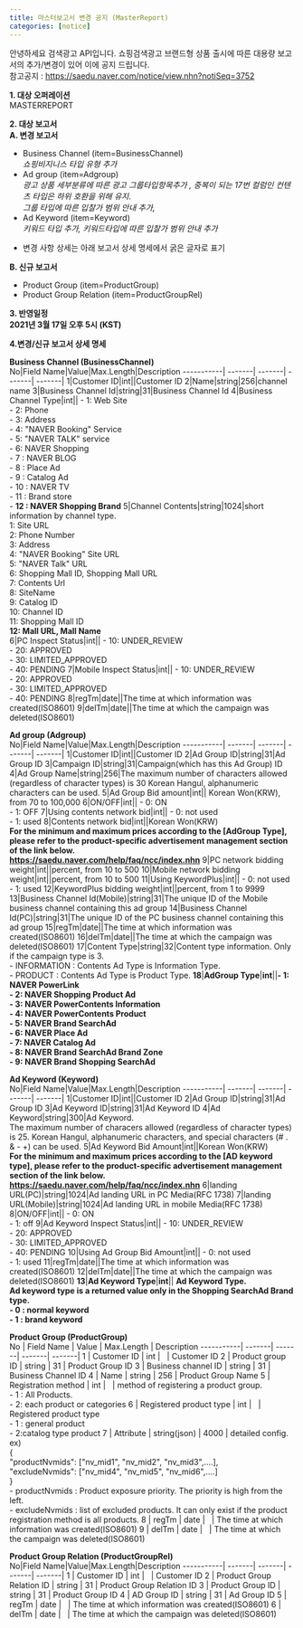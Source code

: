 ```yaml
---
title: 마스터보고서 변경 공지 (MasterReport)
categories: [notice]
---
```

안녕하세요 검색광고 API입니다. 쇼핑검색광고 브랜드형 상품 출시에 따른 대용량 보고서의 추가/변경이 있어
이에 공지 드립니다.<br/>
참고공지 : https://saedu.naver.com/notice/view.nhn?notiSeq=3752

**1. 대상 오퍼레이션** <br/>
MASTERREPORT<br/>

**2. 대상 보고서** <br/>
**A. 변경 보고서** <br/>
- Business Channel (item=BusinessChannel) <br/>
    *쇼핑비지니스 타입 유형 추가<br/>*
- Ad group (item=Adgroup) <br/>
   *광고 상품 세부분류에 따른 광고 그룹타입항목추가 , 중복이 되는 17번 컬럼인 컨텐츠 타입은 하위 호환을 위해 유지*.<br/>
   *그룹 타입에 따른 입찰가 범위 안내 추가,* <br/>
- Ad Keyword (item=Keyword)<br/>
    *키워드 타입 추가, 키워드타입에 따른 입찰가 범위 안내 추가*<br/>
* 변경 사항 상세는 아래 보고서 상세 명세에서 굵은 글자로 표기<br/>

**B. 신규 보고서** <br/>
- Product Group (item=ProductGroup)<br/>
- Product Group Relation (item=ProductGroupRel)<br/>

**3. 반영일정** <br/>
**2021년 3월 17일 오후 5시 (KST)**<br/>

**4.변경/신규 보고서 상세 명세**<br/>

**Business Channel (BusinessChannel)**<br/>
No|Field Name|Value|Max.Length|Description
-----------| -------| -------| -------| -------|
1|Customer ID|int||Customer ID
2|Name|string|256|channel name
3|Business Channel Id|string|31|Business Channel Id
4|Business Channel Type|int|| - 1: Web Site<br/> - 2: Phone<br/> - 3: Address<br/> - 4: "NAVER Booking" Service<br/> - 5: "NAVER TALK" service<br/> - 6: NAVER Shopping<br/> - 7 : NAVER BLOG<br/> - 8 : Place Ad<br/> - 9 : Catalog Ad<br/> - 10 : NAVER TV<br/> - 11 : Brand store<br/> - **12 : NAVER Shopping Brand**
5|Channel Contents|string|1024|short information by channel type.<br/>	1: Site URL<br/>	2: Phone Number<br/>	3: Address<br/>	4: "NAVER Booking" Site URL<br/>	5: "NAVER Talk" URL<br/>	6: Shopping Mall ID, Shopping Mall URL<br/>	7: Contents Url<br/>8: SiteName<br/>9: Catalog ID<br/>10: Channel ID<br/> 11: Shopping Mall ID<br/>**12: Mall URL, Mall Name**<br/>
6|PC Inspect Status|int|| - 10: UNDER_REVIEW<br/> - 20: APPROVED<br/> - 30: LIMITED_APPROVED<br/> - 40: PENDING
7|Mobile Inspect Status|int|| - 10: UNDER_REVIEW<br/> - 20: APPROVED<br/> - 30: LIMITED_APPROVED<br/> - 40: PENDING
8|regTm|date||The time at which information was created(ISO8601)
9|delTm|date||The time at which the campaign was deleted(ISO8601)

**Ad group (Adgroup)**<br/>
No|Field Name|Value|Max.Length|Description
-----------| -------| -------| -------| -------|
1|Customer ID|int||Customer ID
2|Ad Group ID|string|31|Ad Group ID
3|Campaign ID|string|31|Campaign(which has this Ad Group) ID 
4|Ad Group Name|string|256|The maximum number of characters allowed (regardless of character types) is 30 Korean Hangul, alphanumeric characters can be used.
5|Ad Group Bid amount|int|| Korean Won(KRW), from 70 to 100,000
6|ON/OFF|int|| - 0: ON<br/> - 1: OFF
7|Using contents network bid|int|| - 0: not used <br/> - 1: used
8|Contents network bid|int||Korean Won(KRW) <br/>**For the minimum and maximum prices according to the [AdGroup Type], please refer to the product-specific advertisement management section of the link below.</br>https://saedu.naver.com/help/faq/ncc/index.nhn**
9|PC network bidding weight|int||percent, from 10 to 500
10|Mobile network bidding weight|int||percent, from 10 to 500
11|Using KeywordPlus|int|| - 0: not used <br/> - 1: used
12|KeywordPlus bidding weight|int||percent, from 1 to 9999
13|Business Channel Id(Mobile)|string|31|The unique ID of the Mobile business channel containing this ad group 
14|Business Channel Id(PC)|string|31|The unique ID of the PC business channel containing this ad group
15|regTm|date||The time at which information was created(ISO8601)
16|delTm|date||The time at which the campaign was deleted(ISO8601)
17|Content Type|string|32|Content type information. Only if the campaign type is 3.<br/>- INFORMATION : Contents  Ad Type is Information Type.<br/>- PRODUCT : Contents Ad Type is Product Type.
**18**|**AdGroup Type**|**int**||**- 1: NAVER PowerLink<br/>- 2: NAVER Shopping Product Ad<br/>- 3: NAVER PowerContents Information<br/>- 4: NAVER PowerContents Product<br/>- 5: NAVER Brand SearchAd<br/>- 6: NAVER Place Ad<br/>- 7: NAVER Catalog Ad<br/>- 8: NAVER Brand SearchAd Brand Zone<br/>- 9: NAVER Brand Shopping SearchAd**

**Ad Keyword (Keyword)**<br/>
No|Field Name|Value|Max.Length|Description
-----------| -------| -------| -------| -------|
1|Customer ID|int||Customer ID
2|Ad Group ID|string|31|Ad Group ID
3|Ad Keyword ID|string|31|Ad Keyword ID
4|Ad Keyword|string|300|Ad Keyword.<br/>The maximum number of characers allowed (regardless of character types) is 25. Korean Hangul, alphanumeric characters, and special characters (# . & - +) can be used.
5|Ad Keyword Bid Amount|int||Korean Won(KRW)<br/>**For the minimum and maximum prices according to the [AD keyword type], please refer to the product-specific advertisement management section of the link below.</br>https://saedu.naver.com/help/faq/ncc/index.nhn**
6|landing URL(PC)|string|1024|Ad landing URL in PC Media(RFC 1738)
7|landing URL(Mobile)|string|1024|Ad landing URL in mobile Media(RFC 1738)
8|ON/OFF|int|| - 0: ON<br/> - 1: off 
9|Ad Keyword Inspect Status|int|| - 10: UNDER_REVIEW<br/> - 20: APPROVED<br/> - 30: LIMITED_APPROVED<br/> - 40: PENDING
10|Using Ad Group Bid Amount|int|| - 0: not used <br/> - 1: used
11|regTm|date||The time at which information was created(ISO8601)
12|delTm|date||The time at which the campaign was deleted(ISO8601)
**13**|**Ad Keyword Type**|**int**|| **Ad Keyword Type.<br/>Ad keyword type is a returned value only in the Shopping SearchAd Brand type.<br/>- 0 : normal keyword<br/>- 1 : brand keyword**

**Product Group (ProductGroup)**<br/>
No | Field Name | Value | Max.Length | Description
-----------| -------| -------| -------| -------|
1 | Customer ID | int |   | Customer ID
2 | Product group ID | string | 31 | Product Group ID
3 | Business channel ID | string | 31 | Business Channel ID
4 | Name | string | 256 | Product Group Name
5 | Registration method | int |   | method of registering a product group.<br/>- 1 : All Products.<br/>- 2: each product or categories
6 | Registered product   type | int |   | Registered product type<br/>- 1 : general product<br/>- 2:catalog type product
7 | Attribute | string(json) | 4000 | detailed config.<br/>ex)<br/>{<br/>"productNvmids":   ["nv_mid1", "nv_mid2", "nv_mid3",....],<br/>"excludeNvmids":   ["nv_mid4", "nv_mid5", "nv_mid6",....]<br/>}<br/> - productNvmids : Product exposure priority. The priority is high from the left.<br/> - excludeNvmids : list of excluded products. It can only exist if the product registration method is all products.
8 | regTm | date |   | The time at which information was created(ISO8601)
9 | delTm | date |   | The time at which the campaign was deleted(ISO8601)

**Product Group Relation (ProductGroupRel)**<br/>
No|Field Name|Value|Max.Length|Description
-----------| -------| -------| -------| -------|
1 | Customer ID | int |   | Customer ID
2 | Product Group Relation ID | string | 31 | Product Group Relation ID
3 | Product Group ID | string | 31 | Product Group ID
4 | AD Group ID | string | 31 | Ad Group ID
5 | regTm | date |   | The time at which information was created(ISO8601)
6 | delTm | date |   | The time at which the campaign was deleted(ISO8601)


